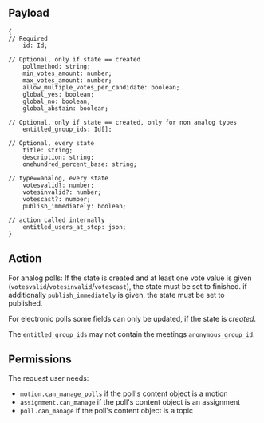## Payload
```
{
// Required
    id: Id;

// Optional, only if state == created
    pollmethod: string;
    min_votes_amount: number;
    max_votes_amount: number;
    allow_multiple_votes_per_candidate: boolean;
    global_yes: boolean;
    global_no: boolean;
    global_abstain: boolean;

// Optional, only if state == created, only for non analog types
    entitled_group_ids: Id[];

// Optional, every state
    title: string;
    description: string;
    onehundred_percent_base: string;

// type==analog, every state
    votesvalid?: number;
    votesinvalid?: number;
    votescast?: number;
    publish_immediately: boolean;

// action called internally
    entitled_users_at_stop: json;
}
```

## Action
For analog polls: If the state is created and at least one vote value is given (`votesvalid`/`votesinvalid`/`votescast`), the state must be set to finished. if additionally `publish_immediately` is given, the state must be set to published.

For electronic polls some fields can only be updated, if the state is *created*.

The `entitled_group_ids` may not contain the meetings `anonymous_group_id`.

## Permissions
The request user needs:
- `motion.can_manage_polls` if the poll's content object is a motion
- `assignment.can_manage` if the poll's content object is an assignment
- `poll.can_manage` if the poll's content object is a topic
